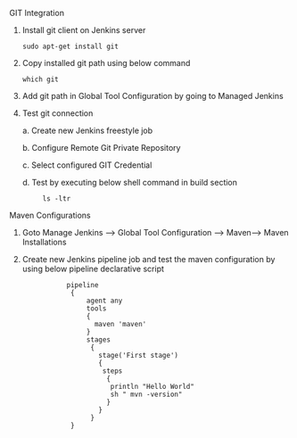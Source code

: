 GIT Integration

1. Install git client on Jenkins server
 
       sudo apt-get install git
       
2. Copy installed git path using  below command

       which git
    
2. Add git path in Global Tool Configuration by going to Managed Jenkins

3. Test git connection

    a. Create new Jenkins freestyle job
    
    b. Configure Remote Git Private Repository
    
    c. Select configured GIT Credential
    
    d. Test by executing below shell command in build section
    
            ls -ltr         
    
Maven Configurations

1. Goto Manage Jenkins  --> Global Tool Configuration --> Maven--> Maven Installations

3. Create new Jenkins pipeline job and test the maven configuration by using below pipeline declarative script

                  pipeline 
                   {
                       agent any    
                       tools
                       {
                         maven 'maven'
                       }
                       stages 
                        {
                          stage('First stage') 
                          {
                           steps 
                            {
                             println "Hello World"
                             sh " mvn -version"
                            }
                          }
                        }
                   }



















